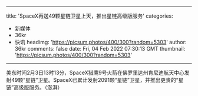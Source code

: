 
---
title: 'SpaceX再送49颗星链卫星上天，推出星链高级版服务'
categories: 
 - 新媒体
 - 36kr
 - 快讯
headimg: 'https://picsum.photos/400/300?random=5303'
author: 36kr
comments: false
date: Fri, 04 Feb 2022 07:30:13 GMT
thumbnail: 'https://picsum.photos/400/300?random=5303'
---

<div>   
美东时间2月3日13时13分，SpaceX猎鹰9号火箭在佛罗里达州肯尼迪航天中心发射49颗“星链”卫星。SpaceX已累计发射2091颗“星链”卫星，并推出更贵的“星链”高级版服务。（澎湃）  
</div>
            
